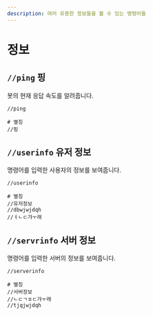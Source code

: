 ```yaml
---
description: 여러 유용한 정보들을 볼 수 있는 명령어들
---
```


# 정보

## `//ping` 핑

봇의 현재 응답 속도를 알려줍니다.

```text
//ping

# 별칭
//핑
```

## `//userinfo` 유저 정보

명령어를 입력한 사용자의 정보를 보여줍니다.

```text
//userinfo

# 별칭
//유저정보
//dbwjwjdqh
//ㅕㄴㄷ갸ㅜ래
```

## `//servrinfo` 서버 정보

명령어를 입력한 서버의 정보를 보여줍니다.

```text
//serverinfo

# 별칭
//서버정보
//ㄴㄷㄱㅍㄷ갸ㅜ래
//tjqjwjdqh
```

